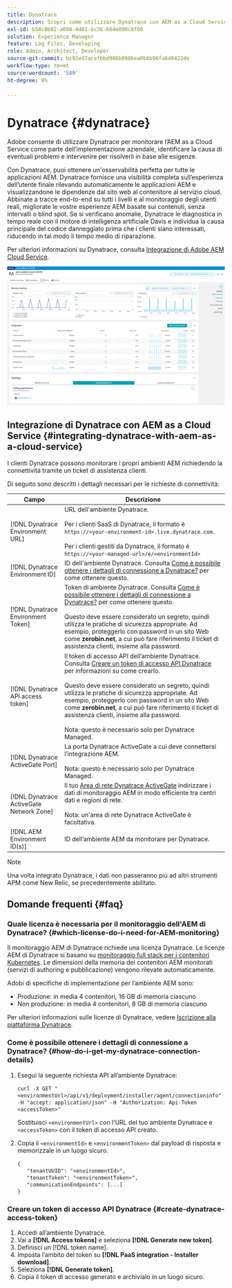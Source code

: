 ```yaml
---
title: Dynatrace
description: Scopri come utilizzare Dynatrace con AEM as a Cloud Service
exl-id: b58c8b82-a098-4d81-bc36-664e890c8f66
solution: Experience Manager
feature: Log Files, Developing
role: Admin, Architect, Developer
source-git-commit: bc92ed7acefbbd906b0986ea0b6b96fa6d8422de
workflow-type: tm+mt
source-wordcount: '589'
ht-degree: 0%

---
```


# Dynatrace {#dynatrace}

Adobe consente di utilizzare Dynatrace per monitorare l’AEM as a Cloud Service come parte dell’implementazione aziendale, identificare la causa di eventuali problemi e intervenire per risolverli in base alle esigenze.

Con Dynatrace, puoi ottenere un&#39;osservabilità perfetta per tutte le applicazioni AEM. Dynatrace fornisce una visibilità completa sull’esperienza dell’utente finale rilevando automaticamente le applicazioni AEM e visualizzandone le dipendenze dal sito web al contenitore al servizio cloud. Abbinate a tracce end-to-end su tutti i livelli e al monitoraggio degli utenti reali, migliorate le vostre esperienze AEM basate sui contenuti, senza intervalli o blind spot. Se si verificano anomalie, Dynatrace le diagnostica in tempo reale con il motore di intelligenza artificiale Davis e individua la causa principale del codice danneggiato prima che i clienti siano interessati, riducendo in tal modo il tempo medio di riparazione.

Per ulteriori informazioni su Dynatrace, consulta [Integrazione di Adobe AEM Cloud Service](https://www.dynatrace.com/hub/detail/adobe-experience-manager-1/).

![Metriche delle prestazioni di authoring e pubblicazione AEM](/help/implementing/cloud-manager/assets/dynatrace-performance-metrics.png)

## Integrazione di Dynatrace con AEM as a Cloud Service {#integrating-dynatrace-with-aem-as-a-cloud-service}

I clienti Dynatrace possono monitorare i propri ambienti AEM richiedendo la connettività tramite un ticket di assistenza clienti.

Di seguito sono descritti i dettagli necessari per le richieste di connettività:

| **Campo** | **Descrizione** |
|---|---|
| [!DNL Dynatrace Environment URL] | URL dell&#39;ambiente Dynatrace.<br><br>Per i clienti SaaS di Dynatrace, il formato è `https://<your-environment-id>.live.dynatrace.com`.<br><br>Per i clienti gestiti da Dynatrace, il formato è `https://<your-managed-url>/e/<environmentId>` |
| [!DNL Dynatrace Environment ID] | ID dell&#39;ambiente Dynatrace. Consulta [Come è possibile ottenere i dettagli di connessione a Dynatrace?](#how-do-i-get-my-dynatrace-connection-details) per come ottenere questo. |
| [!DNL Dynatrace Environment Token] | Token di ambiente Dynatrace. Consulta [Come è possibile ottenere i dettagli di connessione a Dynatrace?](#how-do-i-get-my-dynatrace-connection-details) per come ottenere questo.<br><br>Questo deve essere considerato un segreto, quindi utilizza le pratiche di sicurezza appropriate. Ad esempio, proteggerlo con password in un sito Web come **zerobin.net**, a cui può fare riferimento il ticket di assistenza clienti, insieme alla password. |
| [!DNL Dynatrace API access token] | Il token di accesso API dell’ambiente Dynatrace.  Consulta [Creare un token di accesso API Dynatrace](#create-dynatrace-access-token) per informazioni su come crearlo.<br><br>Questo deve essere considerato un segreto, quindi utilizza le pratiche di sicurezza appropriate. Ad esempio, proteggerlo con password in un sito Web come **zerobin.net**, a cui può fare riferimento il ticket di assistenza clienti, insieme alla password.<br><br>Nota: questo è necessario solo per Dynatrace Managed. |
| [!DNL Dynatrace ActiveGate Port] | La porta Dynatrace ActiveGate a cui deve connettersi l’integrazione AEM.<br><br>Nota: questo è necessario solo per Dynatrace Managed. |
| [!DNL Dynatrace ActiveGate Network Zone] | Il tuo [Area di rete Dynatrace ActiveGate](https://docs.dynatrace.com/docs/manage/network-zones) indirizzare i dati di monitoraggio AEM in modo efficiente tra centri dati e regioni di rete.<br><br>Nota: un&#39;area di rete Dynatrace ActiveGate è facoltativa. |
| [!DNL AEM Environment ID(s)] | ID dell’ambiente AEM da monitorare per Dynatrace. |

>[!NOTE]
>
>Una volta integrato Dynatrace, i dati non passeranno più ad altri strumenti APM come New Relic, se precedentemente abilitato.

## Domande frequenti {#faq}

### Quale licenza è necessaria per il monitoraggio dell&#39;AEM di Dynatrace? {#which-license-do-i-need-for-AEM-monitoring}

Il monitoraggio AEM di Dynatrace richiede una licenza Dynatrace. Le licenze AEM di Dynatrace si basano su [monitoraggio full stack per i contenitori Kubernetes](https://docs.dynatrace.com/docs/shortlink/dps-hosts#gib-hour-calculation-for-containers-and-application-only-monitoring). Le dimensioni della memoria dei contenitori AEM monitorati (servizi di authoring e pubblicazione) vengono rilevate automaticamente.

Adobi di specifiche di implementazione per l’ambiente AEM sono:

* Produzione: in media 4 contenitori, 16 GB di memoria ciascuno
* Non produzione: in media 4 contenitori, 8 GB di memoria ciascuno

Per ulteriori informazioni sulle licenze di Dynatrace, vedere [Iscrizione alla piattaforma Dynatrace](https://docs.dynatrace.com/docs/shortlink/dynatrace-platform-subscription).

### Come è possibile ottenere i dettagli di connessione a Dynatrace? {#how-do-i-get-my-dynatrace-connection-details}

1. Esegui la seguente richiesta API all’ambiente Dynatrace:

   ```
   curl -X GET "<environmentUrl>/api/v1/deployment/installer/agent/connectioninfo" -H "accept: application/json" -H "Authorization: Api-Token <accessToken>"
   ```


   Sostituisci `<environmentUrl>` con l’URL del tuo ambiente Dynatrace e `<accessToken>` con il token di accesso API creato.

1. Copia il `<environmentId>` e `<environmentToken>` dal payload di risposta e memorizzale in un luogo sicuro.

   ```
   {
      "tenantUUID": "<environmentId>",
      "tenantToken": "<environmentToken>",
      "communicationEndpoints": [...]
   }
   ```

### Creare un token di accesso API Dynatrace {#create-dynatrace-access-token}

1. Accedi all’ambiente Dynatrace.
1. Vai a **[!DNL Access tokens]** e seleziona **[!DNL Generate new token]**.
1. Definisci un [!DNL token name].
1. Imposta l’ambito del token su **[!DNL PaaS integration - Installer download]**.
1. Seleziona **[!DNL Generate token]**.
1. Copia il token di accesso generato e archivialo in un luogo sicuro.






